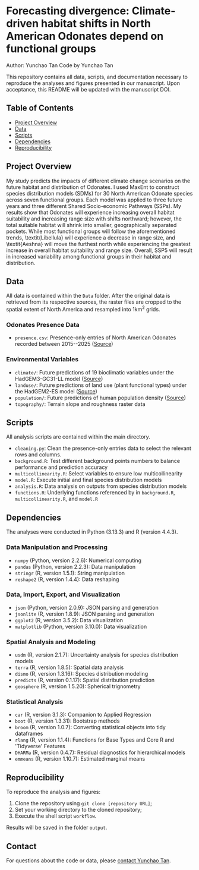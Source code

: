# Forecasting divergence: Climate-driven habitat shifts in North American Odonates depend on functional groups

Author: Yunchao Tan
Code by Yunchao Tan

This repository contains all data, scripts, and documentation necessary to reproduce the analyses and figures presented in our manuscript. Upon acceptance, this README will be updated with the manuscript DOI.


## Table of Contents

- [Project Overview](#project-overview)
- [Data](#data)
- [Scripts](#scripts)
- [Dependencies](#dependencies)
- [Reproducibility](#reproducibility)


## Project Overview

My study predicts the impacts of different climate change scenarios on the future habitat and distribution of Odonates. I used MaxEnt to construct species distribution models (SDMs) for 30 North American Odonate species across seven functional groups. Each model was applied to three future years and three different Shared Socio-economic Pathways (SSPs). My results show that Odonates will experience increasing overall habitat suitability and increasing range size with shifts northward; however, the total suitable habitat will shrink into smaller, geographically separated pockets. While most functional groups will follow the aforementioned trends, \textit{Libellula} will experience a decrease in range size, and \textit{Aeshna} will move the furthest north while experiencing the greatest increase in overall habitat suitability and range size. Overall, SSP5 will result in increased variability among functional groups in their habitat and distribution.


## Data

All data is contained within the `Data` folder. After the original data is retrieved from its respective sources, the raster files are cropped to the spatial extent of North America and resampled into $1 \mathrm{km^2}$ grids.

### Odonates Presence Data

- `presence.csv`: Presence-only entries of North American Odonates recorded between 2015--2025 ([Source](https://doi.org/10.15468/dl.rj2qh2))

### Environmental Variables

- `climate/`: Future predictions of 19 bioclimatic variables under the HadGEM3-GC31-LL model ([Source](https://www.worldclim.org/data/cmip6/cmip6_clim2.5m.html))
- `landuse/`: Future predictions of land use (plant functional types) under the HadGEM2-ES model ([Source](https://doi.org/10.1038/s41597-020-00669-x))
- `population/`: Future predictions of human population density ([Source](https://doi.org/10.1073/pnas.2002557117))
- `topography/`: Terrain slope and roughness raster data


## Scripts

All analysis scripts are contained within the main directory.

- `cleaning.py`: Clean the presence-only entries data to select the relevant rows and columns.
- `background.R`: Test different background points numbers to balance performance and prediction accuracy
- `multicollinearity.R`: Select variables to ensure low multicollinearity
- `model.R`: Execute initial and final species distribution models
- `analysis.R`: Data analysis on outputs from species distribution models
- `functions.R`: Underlying functions referenced by in `background.R`, `multicollinearity.R`, and `model.R`


## Dependencies

The analyses were conducted in Python (3.13.3) and R (version 4.4.3).

### Data Manipulation and Processing
- `numpy` (Python, version 2.2.6): Numerical computing
- `pandas` (Python, version 2.2.3): Data manipulation
- `stringr` (R, version 1.5.1): String manipulation
- `reshape2` (R, version 1.4.4): Data reshaping

### Data, Import, Export, and Visualization
- `json` (Python, version 2.0.9): JSON parsing and generation
- `jsonlite` (R, version 1.8.9): JSON parsing and generation
- `ggplot2` (R, version 3.5.2): Data visualization
- `matplotlib` (Python, version 3.10.0): Data visualization

### Spatial Analysis and Modeling
- `usdm` (R, version 2.1.7): Uncertainty analysis for species distribution models
- `terra` (R, version 1.8.5): Spatial data analysis
- `dismo` (R, version 1.3.16): Species distribution modeling
- `predicts` (R, version 0.1.17): Spatial distribution prediction
- `geosphere` (R, version 1.5.20): Spherical trignometry

### Statistical Analysis
- `car` (R, version 3.1.3): Companion to Applied Regression
- `boot` (R, version 1.3.31): Bootstrap methods
- `broom` (R, version 1.0.7): Converting statistical objects into tidy dataframes
- `rlang` (R, version 1.1.4): Functions for Base Types and Core R and 'Tidyverse' Features
- `DHARMa` (R, version 0.4.7): Residual diagnostics for hierarchical models
- `emmeans` (R, version 1.10.7): Estimated marginal means


## Reproducibility

To reproduce the analysis and figures:

1. Clone the repository using `git clone [repository URL]`;
2. Set your working directory to the cloned repository;
3. Execute the shell script `workflow`.

Results will be saved in the folder `output`.


## Contact

For questions about the code or data, please [contact Yunchao Tan](mailto:albert.yunchao.tan@gmail.com).